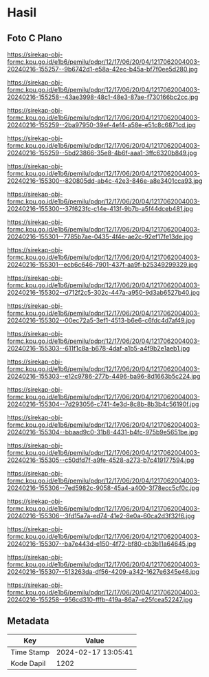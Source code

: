 # Hasil

## Foto C Plano

https://sirekap-obj-formc.kpu.go.id/e1b6/pemilu/pdpr/12/17/06/20/04/1217062004003-20240216-155257--9b6742d1-e58a-42ec-b45a-bf7f0ee5d280.jpg

https://sirekap-obj-formc.kpu.go.id/e1b6/pemilu/pdpr/12/17/06/20/04/1217062004003-20240216-155258--43ae3998-48c1-48e3-87ae-f730166bc2cc.jpg

https://sirekap-obj-formc.kpu.go.id/e1b6/pemilu/pdpr/12/17/06/20/04/1217062004003-20240216-155259--2ba97950-39ef-4ef4-a58e-e51c8c6871cd.jpg

https://sirekap-obj-formc.kpu.go.id/e1b6/pemilu/pdpr/12/17/06/20/04/1217062004003-20240216-155259--5bd23866-35e8-4b6f-aaa1-3ffc6320b849.jpg

https://sirekap-obj-formc.kpu.go.id/e1b6/pemilu/pdpr/12/17/06/20/04/1217062004003-20240216-155300--820805dd-ab4c-42e3-846e-a8e3401cca93.jpg

https://sirekap-obj-formc.kpu.go.id/e1b6/pemilu/pdpr/12/17/06/20/04/1217062004003-20240216-155300--37f623fc-c14e-413f-9b7b-a5f44dceb481.jpg

https://sirekap-obj-formc.kpu.go.id/e1b6/pemilu/pdpr/12/17/06/20/04/1217062004003-20240216-155301--7785b7ae-0435-4f4e-ae2c-92ef17fe13de.jpg

https://sirekap-obj-formc.kpu.go.id/e1b6/pemilu/pdpr/12/17/06/20/04/1217062004003-20240216-155301--ecb6c646-7901-437f-aa9f-b25349299329.jpg

https://sirekap-obj-formc.kpu.go.id/e1b6/pemilu/pdpr/12/17/06/20/04/1217062004003-20240216-155302--d712f2c5-302c-447a-a950-9d3ab6527b40.jpg

https://sirekap-obj-formc.kpu.go.id/e1b6/pemilu/pdpr/12/17/06/20/04/1217062004003-20240216-155302--00ec72a5-3ef1-4513-b6e6-c6fdc4d7af49.jpg

https://sirekap-obj-formc.kpu.go.id/e1b6/pemilu/pdpr/12/17/06/20/04/1217062004003-20240216-155303--611f1c8a-b678-4daf-a1b5-a4f9b2e1aeb1.jpg

https://sirekap-obj-formc.kpu.go.id/e1b6/pemilu/pdpr/12/17/06/20/04/1217062004003-20240216-155303--e12c9786-277b-4496-ba96-8d1663b5c224.jpg

https://sirekap-obj-formc.kpu.go.id/e1b6/pemilu/pdpr/12/17/06/20/04/1217062004003-20240216-155304--7d293056-c741-4e3d-8c8b-8b3b4c56190f.jpg

https://sirekap-obj-formc.kpu.go.id/e1b6/pemilu/pdpr/12/17/06/20/04/1217062004003-20240216-155304--bbaad9c0-31b8-4431-b4fc-975b9e5651be.jpg

https://sirekap-obj-formc.kpu.go.id/e1b6/pemilu/pdpr/12/17/06/20/04/1217062004003-20240216-155305--c50dfd7f-a9fe-4528-a273-b7c419177594.jpg

https://sirekap-obj-formc.kpu.go.id/e1b6/pemilu/pdpr/12/17/06/20/04/1217062004003-20240216-155306--7ed5982c-9058-45a4-a400-3f78ecc5cf0c.jpg

https://sirekap-obj-formc.kpu.go.id/e1b6/pemilu/pdpr/12/17/06/20/04/1217062004003-20240216-155306--3fd15a7a-ed74-41e2-8e0a-60ca2d3f32f6.jpg

https://sirekap-obj-formc.kpu.go.id/e1b6/pemilu/pdpr/12/17/06/20/04/1217062004003-20240216-155307--ba7e443d-e150-4f72-bf80-cb3b11a64645.jpg

https://sirekap-obj-formc.kpu.go.id/e1b6/pemilu/pdpr/12/17/06/20/04/1217062004003-20240216-155307--513263da-df56-4209-a342-1627e6345e46.jpg

https://sirekap-obj-formc.kpu.go.id/e1b6/pemilu/pdpr/12/17/06/20/04/1217062004003-20240216-155258--956cd310-fffb-419a-86a7-e25fcea52247.jpg


## Metadata

| Key        | Value               |
| ---------- | ------------------- |
| Time Stamp | 2024-02-17 13:05:41 |
| Kode Dapil | 1202                |



